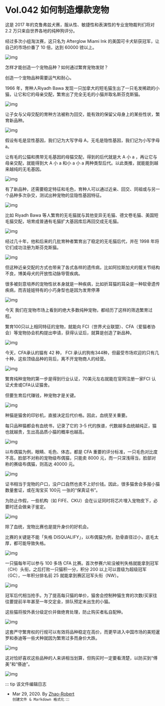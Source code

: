 # Vol.042 如何制造爆款宠物

这是 2017 年的克鲁弗兹犬赛，服从性、敏捷性和表演性的专业宠物裁判们将对 2.2 万只来自世界各地的纯种狗评分。

经过多次小组淘汰赛，这只名为 Afterglow Miami Ink 的美国可卡犬斩获冠军，让自己的市场价番了 10 倍，达到 60000 镑以上。

![img](https://paperclip.host/static/U6yRaDu1NabMNxM1mOrRWQL8Oic4g4a1jBzL3SRJSibvyxPOPrnhPLVpF4g9NCjGokGQHjjeFWqyZKnLQyczE17g.gif)

怎样才能创造一个宠物品种？如何通过繁育宠物发财？

创造一个宠物品种需要运气和耐心。

1966 年，育种人Riyadh Bawa 发现一只加拿大的短毛猫生出了一只毛发稀疏的小猫，让它和它的母亲交配，繁育出了完全无毛的小猫并取名斯芬克斯猫。

![img](https://paperclip.host/static/U6yRaDu1NabMNxM1mOrRWQL8Oic4g4a1jVvxIr7J8ricSFzc7iccsIu6Ikicp25WgiaPf6jiadR2Dv7XAxiaLKCCnGofw.gif)

让子女与父母交配的育种方法被称为回交，能有效的保留父母身上的某些性状，繁育新品种。

![img](https://paperclip.host/static/U6yRaDu1NabMNxM1mOrRWQL8Oic4g4a1jSVFCEO2Jpg9Ts3FdMT5b9JZeJLPFXQpic0vXz9ncv1iaXLw2yCibt9WibQ.png)

假设有毛是显性基因，我们记为大写字母 A，无毛是隐性基因，我们记为小写字母 a。

让有毛的公猫和携带无毛基因的母猫交配，得到的后代就是大 A 小 a ，再让它与母亲交配，就能得到大 A 小 a 和小 a 小 a 两种类型后代。以此类推，就能能到越来越纯的无毛基因。

![img](https://paperclip.host/static/U6yRaDu1NabMNxM1mOrRWQL8Oic4g4a1jEsGUe6xul5Qx4siaPKLE5R5tTlfr5tF01RZpiazWibhqXpoKj5lhlX4hA.gif)

有了新品种，还需要稳定特征和毛色，育种人可以通过近亲、回交、同祖或与另一个品种多次杂交，测试出种宠物的显隐性基因特征。

![img](https://paperclip.host/static/U6yRaDu1NabMNxM1mOrRWQL8Oic4g4a1jyVBNlEU5vm03YEZfO9RIQY0MOVribBeNZA8s1YN7eypzNlxOIE8fkdg.png)

比如 Riyadh Bawa 等人繁育的无毛猫就与其他变异无毛猫、德文卷毛猫、美国短毛猫交配，培育成普通有毛猫扩大基因库后再回交成无毛猫。

![img](https://paperclip.host/static/U6yRaDu1NabMNxM1mOrRWQL8Oic4g4a1j1YFiajhC7jULozfQfME5IibclaGBicOJIM2DJ1Fpy8bqIZfbye452SNHA.gif)

经过几十年，他和后来的几批育种者繁育出了稳定的无毛猫后代，并在 1998 年将它们成功注册为斯芬克斯猫。

![img](https://paperclip.host/static/U6yRaDu1NabMNxM1mOrRWQL8Oic4g4a1j6CiaOPz4JP3icibiadibem6Q648PDxWZzgtA9PhDlbGDPiaKHsE6ylKtUMGA.gif)

但这种近亲交配的方式也带来了各式各样的遗传病，比如阿拉斯加犬的髋关节结构不良，博美母犬的开放性动脉导管疾病。

很多被刻意培养的宠物性状本身就是一种疾病，比如折耳猫的耳朵是一种软骨遗传疾病，而吉娃娃特有的小巧身型也是因为发育停滞

![img](https://paperclip.host/static/U6yRaDu1NabMNxM1mOrRWQL8Oic4g4a1jpM6iaWpkicR6giaf1S4S2qYoASGgSdMdciceXCbAyl9Qdtx5TuAvcicWIicQ.gif)

今天 我们在宠物市场上看到的绝大多数纯种宠物，都经历了这样的筛选繁育过程。

繁育100只以上相同特征的宠物，就能向 FCI（世界犬业联盟）、CFA（爱猫者协会）等宠物协会机构提出申请，获得认证后，就算是创造了新品种。

![img](https://paperclip.host/static/U6yRaDu1NabMNxM1mOrRWQL8Oic4g4a1j7p2cMFGYVWsD8CWIzk6ROLRTBSQZibYSKFG1XHPqJ18yvSX3BfWBnyA.gif)

今天，CFA承认的猫有 42 种， FCI 承认的狗有344种，但最受市场欢迎的只有几十种，这些顶级品种的背后，离不开宠物商人的经营。

![img](https://paperclip.host/static/U6yRaDu1NabMNxM1mOrRWQL8Oic4g4a1jM6VicfDgb3d3dDSrYywIRXwpcC6ia9VnicNVtGXtFFqMjOp2LCVz3TCKA.gif)

繁育纯种宠物的第一步是得到行业认证，70美元左右就能在官网注册一家FCI 认证犬舍或CFA认证猫舍。

但要生育后代赚钱，种宠物才是关键。

![img](https://paperclip.host/static/U6yRaDu1NabMNxM1mOrRWQL8Oic4g4a1j9LJxn1wibC657qYcyQptcJia55mddyf0Gz2ia6rDqibZL3b62FicWu9CVoA.gif)

种猫是猫舍的印钞机，直接决定后代价格。因此，血统至关重要。

每只品种猫都会有血统书，记录了它的 3-5 代的族谱，代数越多血统越纯正，猫也就越贵，生出高品质小猫的概率也越高。

![img](https://paperclip.host/static/U6yRaDu1NabMNxM1mOrRWQL8Oic4g4a1jDs48ZlsI1ZYMsV856yichTZoeqKl2OBWgAnDa0WtbiaicicKr1A8ze0cEQ.gif)

以布偶猫为例，眼睛、毛色、体态，都是 CFA 重要的评分标准，一只毛色对比度不高，脸部不对称的宠物级布偶猫，只能卖 8000 元，而一只深浅得当，脸部对称的赛级布偶猫，则高达 40000 元。

![img](https://paperclip.host/static/U6yRaDu1NabMNxM1mOrRWQL8Oic4g4a1jeBbicoibvbdrN1wtkJDWrI5ny8XiaGjhhlRjZvvXRMEiblcH8O10dhNKQA.gif)

证书相当于宠物的户口，没户口自然也卖不上好价钱。因此，很多猫舍会多报小猫数量套证，或在淘宝买 100元 一张的“保真证书”。

为防止作假，一些机构（如 FIFE、CKU）会在认证同时将芯片埋入宠物皮下，必要时还会做亲子鉴定。

![img](https://paperclip.host/static/U6yRaDu1NabMNxM1mOrRWQL8Oic4g4a1jft3ibtl9U2eBYn4Lwa41PjXrayAaComf6b36xHqtzibefVlowpUDauOw.gif)

除了血统，宠物比赛也是提升身价的好机会。

比赛的关键是不能「失格 DISQUALIFY」，以布偶猫为例，肋骨直径过小，底毛太厚，都可能导致失格。

![img](https://paperclip.host/static/U6yRaDu1NabMNxM1mOrRWQL8Oic4g4a1jaCr2y2tOCOUgAIG1Kib4yQzfPbAbrACC30N1MtUscVRXUJzT3AISLnA.gif)

一只猫每年可以参与 100 多场 CFA 比赛。首次参赛六轮没被判失格就能拿到冠军（CH）头衔，之后打败一只猫积一分，积分 200 以上可以晋级为超级冠军（GC），一年积分排名前 25 就能拿到赛区冠军头衔（NW）。

![img](https://paperclip.host/static/U6yRaDu1NabMNxM1mOrRWQL8Oic4g4a1jy3sMUicBuPUFMg0tFJpJ5xv1jn9Ny185bzQ4xRJuINNKZCic3QFNMkcA.gif)

冠军后代相当抢手。为了提高每只猫的单价，猫舍会控制种猫生育的次数/买家往往要提前半年甚至一年交定金，排队预定未出生的小猫。

这些猫将按外表分级定价并做绝育处理，防止购买者私自配种。

![img](https://paperclip.host/static/U6yRaDu1NabMNxM1mOrRWQL8Oic4g4a1jicxvT42clGRX9YthIQeibaWRKho4cjA3MbporDQXBTicPZItoBgcuqksw.gif)

这套严守繁育权的行规可以有效将品种稳定在高价，而更早进入中国市场的美短暹罗和泰迪等一些犬种就因为繁育过多而身价大跌。

![img](https://paperclip.host/static/U6yRaDu1NabMNxM1mOrRWQL8Oic4g4a1j54rNcv5cvYhhwDiaVvtcicC769icBrI0wnn1ibia1ZLW0kehjibkqfJ9nNMg.png)

这对恰好喜欢这些品种的人来讲相当划算，但购买时一定要看清楚，以防买到“傅美”和“傣迪”。

![img](https://paperclip.host/static/U6yRaDu1NabMNxM1mOrRWQL8Oic4g4a1j7yRQ3N4TP6lepZG7e3c2qylojFOv91RvERBuJI6qtV4hGf5TETMfow.gif)

::: tip 该文件编辑日志

- Mar 29, 2020. By [Zhao-Robert](https://github.com/Zhao-Robert)  
`创建文件 & Markdown 格式化`
:::
